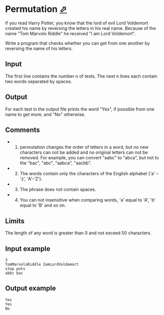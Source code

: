 # Permutation [⬀](https://www.e-olymp.com/en/problems/496)

If you read Harry Potter, you know that the lord of evil Lord Voldemort created his name by reversing the letters in his real name. Because of the name "Tom Marvolo Riddle" he received "I am Lord Voldemort".

Write a program that checks whether you can get from one another by reversing the name of his letters.

## Input
The first line contains the number n of tests. The next n lines each contain two words separated by spaces.

## Output
For each test in the output file prints the word "Yes", if possible from one name to get more, and "No" otherwise.

## Comments

- 1) permutation changes the order of letters in a word, but no new characters can not be added and no original letters can not be removed. For example, you can convert "aabc" to "abca", but not to the "bac", "abc", "aabca", "aacbb".
- 2) The words contain only the characters of the English alphabet ('a' – 'z', 'A'-'Z').
- 3) The phrase does not contain spaces.
- 4) You can not insensitive when comparing words, 'a' equal to 'A', 'b' equal to 'B' and so on.

## Limits
The length of any word is greater than 0 and not exceed 50 characters.

## Input example
```
3
TomMarvoloRiddle IamLordVoldemort
stop pots
abbc bac
```

## Output example
```
Yes
Yes
No
```
